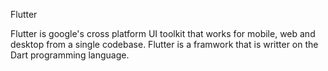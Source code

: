Flutter


Flutter is google's cross platform UI toolkit that works for mobile, web and desktop from a single codebase. Flutter is a 
framwork that is writter on the Dart programming language.
